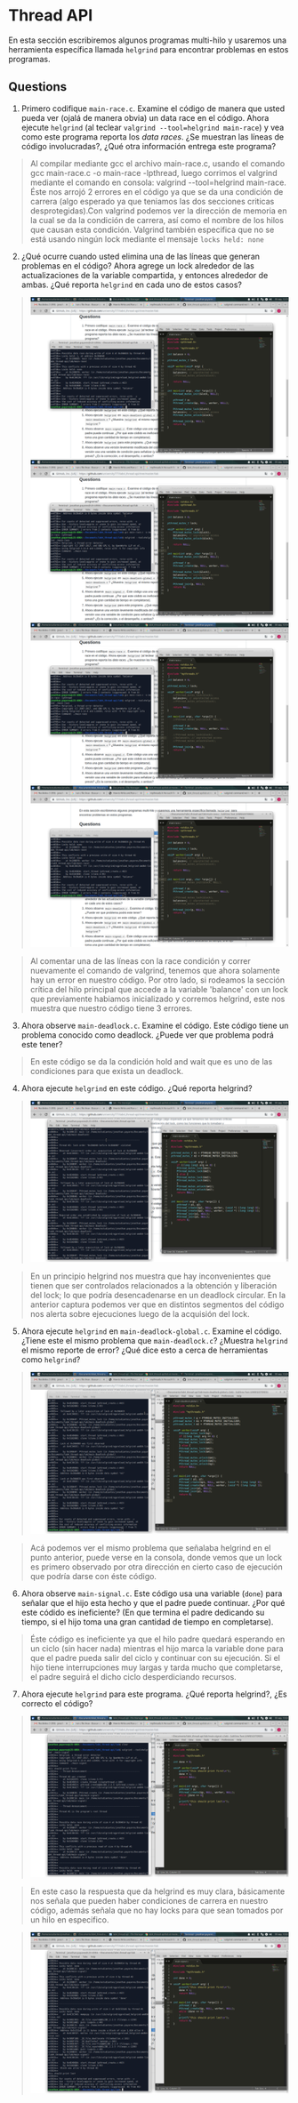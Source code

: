 # Thread API # 

En esta sección escribiremos algunos programas multi-hilo y usaremos una herramienta específica llamada ```helgrind``` para encontrar problemas en estos programas. 

## Questions ##

1. Primero codifique ```main-race.c```. Examine el código de manera que usted pueda ver (ojalá de manera obvia) un data race en el código. Ahora ejecute ```helgrind``` (al teclear ```valgrind --tool=helgrind main-race```) y vea como este programa reporta los *data races*. ¿Se muestran las líneas de código involucradas?, ¿Qué otra información entrega este programa?

> Al compilar mediante gcc el archivo main-race.c, usando el comando gcc main-race.c -o main-race -lpthread, luego corrimos el valgrind mediante el comando en consola: valgrind --tool=helgrind main-race. Éste nos arrojó 2 errores en el código ya que se da una condición de carrera (algo esperado ya que teniamos las dos secciones criticas desprotegidas).Con valgrind podemos ver la dirección de memoria en la cual se da la condición de carrera, así como el nombre de los hilos que causan esta condición. Valgrind también especifica que no se está usando ningún lock mediante el mensaje ```locks held: none```

2. ¿Qué ocurre cuando usted elimina una de las líneas que generan problemas en el código? Ahora agrege un lock alrededor de las actualizaciones de la variable compartida, y entonces alrededor de ambas. ¿Qué reporta ```helgrind``` en cada uno de estos casos?  
> ![alt tag](https://github.com/university777/lab4_thread-api/blob/master/lab/Punto2_Con1Lock.png)  
![alt tag](https://github.com/university777/lab4_thread-api/blob/master/lab/Punto2_Con2Locks.png)  
![alt tag](https://github.com/university777/lab4_thread-api/blob/master/lab/Punto2_ConLineaComentada.png)
![alt tag](https://github.com/university777/lab4_thread-api/blob/master/lab/Punto2_SinLocks.png)
 

> Al comentar una de las líneas con la race condición y correr nuevamente el comando de valgrind, tenemos que ahora solamente hay un error en nuestro código. Por otro lado, si rodeamos la sección crítica del hilo principal que accede a la variable 'balance' con un lock que previamente habiamos inicializado y corremos helgrind, este nos muestra que nuestro código tiene 3 errores.


3. Ahora observe ```main-deadlock.c```. Examine el código. Este código tiene un problema conocido como deadlock. ¿Puede ver que problema podrá este tener?

> En este código se da la condición hold and wait que es uno de las condiciones para que exista un deadlock.

4. Ahora ejecute ```helgrind``` en este código. ¿Qué reporta helgrind?  
> ![alt tag](https://github.com/university777/lab4_thread-api/blob/master/lab/Punto4_Deadlock.png)

> En un principio helgrind nos muestra que hay inconvenientes que tienen que ser controlados relacionados a la obtención y liberación del lock; lo que podría desencadenarse en un deadlock circular. En la anterior captura podemos ver que en distintos segmentos del código nos alerta sobre ejecuciones luego de la acquisión del lock.


5. Ahora ejecute ```helgrind``` en ```main-deadlock-global.c```. Examine el código. ¿Tiene este el mismo problema que ```main-deadlock.c```? ¿Muestra ```helgrind``` el mismo reporte de error? ¿Qué dice esto a cerca de herramientas como ```helgrind```?  
> ![alt tag](https://github.com/university777/lab4_thread-api/blob/master/lab/Punto5_Deadlock-Global.png)  

> Acá podemos ver el mismo problema que señalaba helgrind en el punto anterior, puede verse en la consola, donde vemos que un lock es primero observado por otra dirección en cierto caso de ejecución que podría darse con éste código.

6. Ahora observe ```main-signal.c```. Este código usa una variable (```done```) para señalar que el hijo esta hecho y que el padre puede continuar. ¿Por qué este códido es ineficiente? (En que termina el padre dedicando su tiempo, si el hijo toma una gran cantidad de tiempo en completarse).  

> Éste código es ineficiente ya que el hilo padre quedará esperando en un ciclo (sin hacer nada) mientras el hijo marca la variable done para que el padre pueda salir del ciclo y continuar con su ejecución. Si el hijo tiene interrupciones muy largas y tarda mucho que completarse, el padre seguirá el dicho ciclo desperdiciando recursos.

7. Ahora ejecute ```helgrind``` para este programa. ¿Qué reporta helgrind?, ¿Es correcto el código?  
> ![alt tag](https://github.com/university777/lab4_thread-api/blob/master/lab/Punto7_Hengrid_Deadlock.png)

> En este caso la respuesta que da helgrind es muy clara, básicamente nos señala que pueden haber condiciones de carrera en nuestro código, además señala que no hay locks para que sean tomados por un hilo en especifico.

> ![alt tag](https://github.com/university777/lab4_thread-api/blob/master/lab/Punto7_Hengrid_Deadlock2.png)
